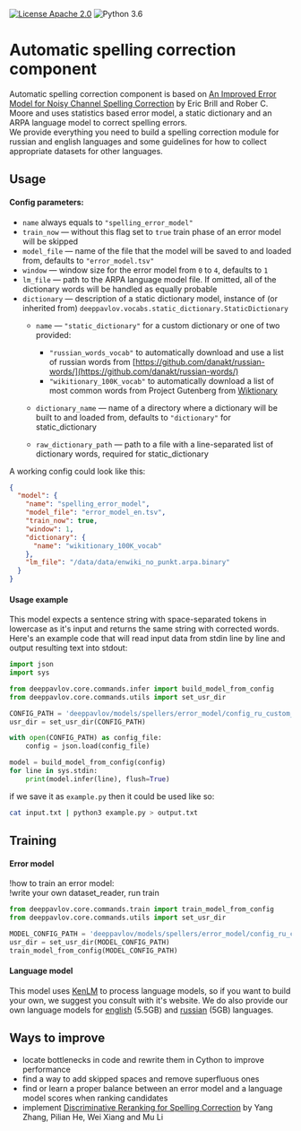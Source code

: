 [![License Apache 2.0](https://img.shields.io/badge/license-Apache%202.0-blue.svg)](/LICENSE.txt)
![Python 3.6](https://img.shields.io/badge/python-3.6-green.svg)

# Automatic spelling correction component

Automatic spelling correction component is based on
[An Improved Error Model for Noisy Channel Spelling Correction](http://www.aclweb.org/anthology/P00-1037)
by Eric Brill and Rober C. Moore and uses statistics based error model,
a static dictionary and an ARPA language model to correct spelling errors.  
We provide everything you need to build a spelling correction module for russian and english languages
and some guidelines for how to collect appropriate datasets for other languages.

## Usage

#### Config parameters:  
* `name` always equals to `"spelling_error_model"`
* `train_now` — without this flag set to `true` train phase of an error model will be skipped
* `model_file` — name of the file that the model will be saved to and loaded from, defaults to `"error_model.tsv"` 
* `window` — window size for the error model from `0` to `4`, defaults to `1`
* `lm_file` — path to the ARPA language model file. If omitted, all of the dictionary words will be handled as equally probable
* `dictionary` — description of a static dictionary model, instance of (or inherited from) `deeppavlov.vocabs.static_dictionary.StaticDictionary`
    * `name` — `"static_dictionary"` for a custom dictionary or one of two provided:
        * `"russian_words_vocab"` to automatically download and use a list of russian words from [https://github.com/danakt/russian-words/](https://github.com/danakt/russian-words/)  
        * `"wikitionary_100K_vocab"` to automatically download a list of most common words from Project Gutenberg from [Wiktionary](https://en.wiktionary.org/wiki/Wiktionary:Frequency_lists#Project_Gutenberg)
     
    * `dictionary_name` — name of a directory where a dictionary will be built to and loaded from, defaults to `"dictionary"` for static_dictionary
    * `raw_dictionary_path` — path to a file with a line-separated list of dictionary words, required for static_dictionary

A working config could look like this:

```json
{
  "model": {
    "name": "spelling_error_model",
    "model_file": "error_model_en.tsv",
    "train_now": true,
    "window": 1,
    "dictionary": {
      "name": "wikitionary_100K_vocab"
    },
    "lm_file": "/data/data/enwiki_no_punkt.arpa.binary"
  }
}
```

#### Usage example
This model expects a sentence string with space-separated tokens in lowercase as it's input and returns the same string with corrected words.
Here's an example code that will read input data from stdin line by line and output resulting text into stdout:

```python
import json
import sys

from deeppavlov.core.commands.infer import build_model_from_config
from deeppavlov.core.commands.utils import set_usr_dir

CONFIG_PATH = 'deeppavlov/models/spellers/error_model/config_ru_custom_vocab.json'
usr_dir = set_usr_dir(CONFIG_PATH)

with open(CONFIG_PATH) as config_file:
    config = json.load(config_file)

model = build_model_from_config(config)
for line in sys.stdin:
    print(model.infer(line), flush=True)
```

if we save it as `example.py` then it could be used like so:

```bash
cat input.txt | python3 example.py > output.txt
```

## Training

#### Error model

!how to train an error model:  
!write your own dataset_reader, run train

```python
from deeppavlov.core.commands.train import train_model_from_config
from deeppavlov.core.commands.utils import set_usr_dir

MODEL_CONFIG_PATH = 'deeppavlov/models/spellers/error_model/config_ru_custom_vocab.json'
usr_dir = set_usr_dir(MODEL_CONFIG_PATH)
train_model_from_config(MODEL_CONFIG_PATH)
```

#### Language model

This model uses [KenLM](http://kheafield.com/code/kenlm/) to process language models, so if you want to build your own,
we suggest you consult with it's website. We do also provide our own language models for
[english](http://lnsigo.mipt.ru/export/lang_models/en_wiki_no_punkt.arpa.binary.gz) \(5.5GB\) and
[russian](http://lnsigo.mipt.ru/export/lang_models/ru_wiyalen_no_punkt.arpa.binary.gz) \(5GB\) languages.

## Ways to improve

* locate bottlenecks in code and rewrite them in Cython to improve performance
* find a way to add skipped spaces and remove superfluous ones
* find or learn a proper balance between an error model and a language model scores when ranking candidates
* implement [Discriminative Reranking for Spelling Correction](http://www.aclweb.org/anthology/Y06-1009)
by Yang Zhang, Pilian He, Wei Xiang and Mu Li